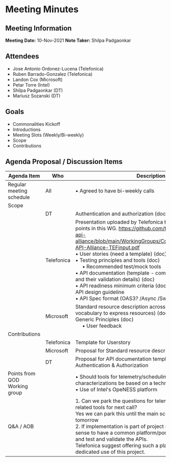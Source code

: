 # Meeting Minutes
## Meeting Information
**Meeting Date:** 10-Nov-2021 
**Note Taker:** Shilpa Padgaonkar  

## Attendees
- Jose Antonio Ordonez-Lucena (Telefonica)
- Ruben Barrado-Gonzalez (Telefonica)
- Landon Cox (Microsoft)
- Petar Torre (Intel)
- Shilpa Padgaonkar (DT)
- Mariusz Sozanski (DT)

## Goals
- Commonalities Kickoff
- Introductions
- Meeting Slots (Weekly/Bi-weekly)
- Scope
- Contributions

## Agenda Proposal / Discussion Items

Agenda Item | Who | Description
---- | ---- | ----
Regular meeting schedule | All |•  Agreed to have bi-weekly calls
Scope |  &nbsp; |&nbsp; 
|  &nbsp; | DT | Authentication and authorization (doc)
&nbsp; | Telefonica | Presentation uploaded by Telefonica to address in additional points in this WG. https://github.com/telekom/telco-global-api-alliance/blob/main/WorkingGroups/Commonalities/Guidelines-API-Alliance-TEFinput.pdf <br/>•  User stories (need a template) (doc) <br/>•  Testing principles and tools (doc) <br/> &nbsp;&nbsp;&nbsp;&nbsp; •  Recommended test/mock tools <br/>•  API documentation (template - complete spec, test cases and their validation details) (doc) <br/>•  API readiness minimum criteria (doc) <br/> API design guideline <br/>•  API Spec format (OAS3? /Async /Swagger2 for TMF?)
&nbsp; | Microsoft |	Standard resource description across APIs (standard format, vocabulary to express resources) (doc) <br/> Generic Principles (doc) <br/> &nbsp;&nbsp;&nbsp;&nbsp; •  User feedback 
Contributions|  &nbsp; |&nbsp; 
  &nbsp; | Telefonica	| Template for Userstory
&nbsp; |Microsoft	| Proposal for Standard resource description
&nbsp; | DT	| Proposal for API documentation template <br/> Authentication & Authorization 
Points from QOD Working group | &nbsp; |  • Should tools for telemetry/scheduling/performance characterizations be based on a technology like Kubernetes? <br/> • Use of Intel's OpeNESS platform
Q&A / AOB	| &nbsp; | 1. Can we park the questions for telemerty & technology related tools for next call? <br/> Yes we can park this until the main scope decision made tomorrow <br/>2. If implementation is part of project scope, would it make sense to have a common platform/portal to publish/discover and test and validate the APIs.<br/> Telefonica suggest offering such a platform instance for the dedicated use of this project.
